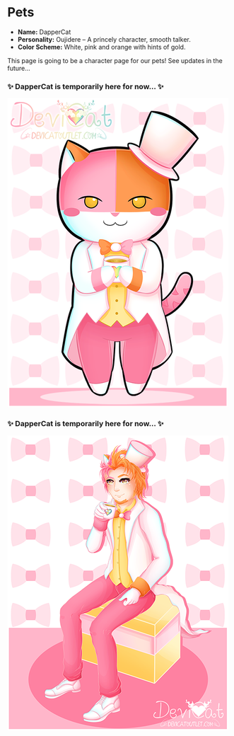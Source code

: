 # Pets

* **Name:** DapperCat
* **Personality:** Oujidere – A princely character, smooth talker.
* **Color Scheme:** White, pink and orange with hints of gold.

This page is going to be a character page for our pets! See updates in the future...



### ✨ DapperCat is temporarily here for now... ✨

![Dapper Cat with Tea](img/dappercat_tea.png)

### ✨ DapperCat is temporarily here for now... ✨

![Dapper Cat](img/dappercat.png)
